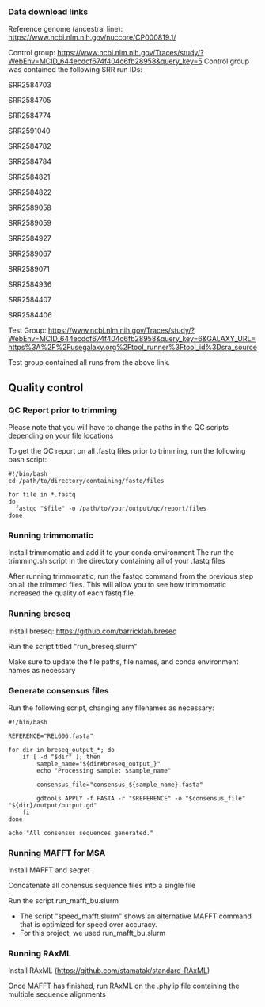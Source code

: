 ### Data download links ###

Reference genome (ancestral line): https://www.ncbi.nlm.nih.gov/nuccore/CP000819.1/


Control group: https://www.ncbi.nlm.nih.gov/Traces/study/?WebEnv=MCID_644ecdcf674f404c6fb28958&query_key=5
Control group was contained the following SRR run IDs:

SRR2584703

SRR2584705

SRR2584774

SRR2591040

SRR2584782

SRR2584784

SRR2584821

SRR2584822

SRR2589058

SRR2589059

SRR2584927

SRR2589067

SRR2589071

SRR2584936

SRR2584407

SRR2584406

Test Group: https://www.ncbi.nlm.nih.gov/Traces/study/?WebEnv=MCID_644ecdcf674f404c6fb28958&query_key=6&GALAXY_URL=https%3A%2F%2Fusegalaxy.org%2Ftool_runner%3Ftool_id%3Dsra_source

Test group contained all runs from the above link.


## Quality control ##
### QC Report prior to trimming ###

Please note that you will have to change the paths in the QC scripts depending on your file locations

To get the QC report on all .fastq files prior to trimming, run the following bash script:

```
#!/bin/bash
cd /path/to/directory/containing/fastq/files

for file in *.fastq
do
  fastqc "$file" -o /path/to/your/output/qc/report/files
done
```


### Running trimmomatic ###

Install trimmomatic and add it to your conda environment
The run the trimming.sh script in the directory containing all of your .fastq files

After running trimmomatic, run the fastqc command from the previous step on all the trimmed files. This will allow you to see how trimmomatic increased the quality of each fastq file.

### Running breseq ###

Install breseq: https://github.com/barricklab/breseq

Run the script titled "run_breseq.slurm"

Make sure to update the file paths, file names, and conda environment names as necessary

### Generate consensus files ###

Run the following script, changing any filenames as necessary:

```
#!/bin/bash

REFERENCE="REL606.fasta"

for dir in breseq_output_*; do
    if [ -d "$dir" ]; then
        sample_name="${dir#breseq_output_}"
        echo "Processing sample: $sample_name"

        consensus_file="consensus_${sample_name}.fasta"

        gdtools APPLY -f FASTA -r "$REFERENCE" -o "$consensus_file" "${dir}/output/output.gd"
    fi
done

echo "All consensus sequences generated."
```

### Running MAFFT for MSA ###

Install MAFFT and seqret

Concatenate all conensus sequence files into a single file

Run the script run_mafft_bu.slurm

* The script "speed_mafft.slurm" shows an alternative MAFFT command that is optimized for speed over accuracy.
* For this project, we used run_mafft_bu.slurm


### Running RAxML ###

Install RAxML (https://github.com/stamatak/standard-RAxML)

Once MAFFT has finished, run RAxML on the .phylip file containing the multiple sequence alignments


